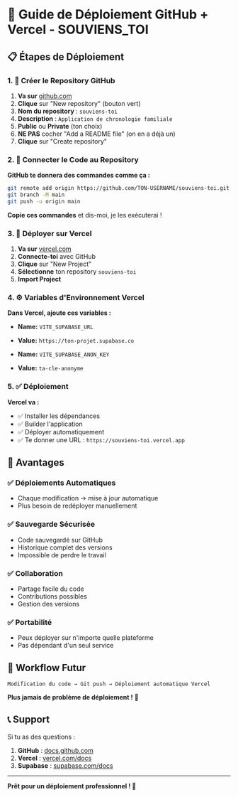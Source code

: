 # 🚀 Guide de Déploiement GitHub + Vercel - SOUVIENS_TOI

## 📋 Étapes de Déploiement

### 1. 📁 Créer le Repository GitHub

1. **Va sur** [github.com](https://github.com)
2. **Clique** sur "New repository" (bouton vert)
3. **Nom du repository** : `souviens-toi`
4. **Description** : `Application de chronologie familiale`
5. **Public** ou **Private** (ton choix)
6. **NE PAS** cocher "Add a README file" (on en a déjà un)
7. **Clique** sur "Create repository"

### 2. 🔗 Connecter le Code au Repository

**GitHub te donnera des commandes comme ça :**

```bash
git remote add origin https://github.com/TON-USERNAME/souviens-toi.git
git branch -M main
git push -u origin main
```

**Copie ces commandes** et dis-moi, je les exécuterai !

### 3. 🚀 Déployer sur Vercel

1. **Va sur** [vercel.com](https://vercel.com)
2. **Connecte-toi** avec GitHub
3. **Clique** sur "New Project"
4. **Sélectionne** ton repository `souviens-toi`
5. **Import Project**

### 4. ⚙️ Variables d'Environnement Vercel

**Dans Vercel, ajoute ces variables :**

- **Name:** `VITE_SUPABASE_URL`
- **Value:** `https://ton-projet.supabase.co`

- **Name:** `VITE_SUPABASE_ANON_KEY`  
- **Value:** `ta-cle-anonyme`

### 5. ✅ Déploiement

**Vercel va :**
- ✅ Installer les dépendances
- ✅ Builder l'application
- ✅ Déployer automatiquement
- ✅ Te donner une URL : `https://souviens-toi.vercel.app`

## 🎯 Avantages

### ✅ **Déploiements Automatiques**
- Chaque modification → mise à jour automatique
- Plus besoin de redéployer manuellement

### ✅ **Sauvegarde Sécurisée**
- Code sauvegardé sur GitHub
- Historique complet des versions
- Impossible de perdre le travail

### ✅ **Collaboration**
- Partage facile du code
- Contributions possibles
- Gestion des versions

### ✅ **Portabilité**
- Peux déployer sur n'importe quelle plateforme
- Pas dépendant d'un seul service

## 🔄 **Workflow Futur**

```
Modification du code → Git push → Déploiement automatique Vercel
```

**Plus jamais de problème de déploiement !** 🎉

## 📞 **Support**

Si tu as des questions :
1. **GitHub** : [docs.github.com](https://docs.github.com)
2. **Vercel** : [vercel.com/docs](https://vercel.com/docs)
3. **Supabase** : [supabase.com/docs](https://supabase.com/docs)

---

**Prêt pour un déploiement professionnel ! 🚀**